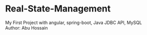 # Real-State-Management
My First Project with angular, spring-boot, Java JDBC API, MySQL
<br>
Author: Abu Hossain

